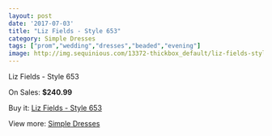 ```yaml
---
layout: post
date: '2017-07-03'
title: "Liz Fields - Style 653"
category: Simple Dresses
tags: ["prom","wedding","dresses","beaded","evening"]
image: http://img.sequinious.com/13372-thickbox_default/liz-fields-style-653.jpg
---
```

Liz Fields - Style 653

On Sales: **$240.99**
<a href="https://www.sequinious.com/simple-dresses/6327-liz-fields-style-653.html"><amp-img layout="responsive" width="600" height="600" src="//img.sequinious.com/13372-thickbox_default/liz-fields-style-653.jpg" alt="Liz Fields - Style 653 0" /></a>
<a href="https://www.sequinious.com/simple-dresses/6327-liz-fields-style-653.html"><amp-img layout="responsive" width="600" height="600" src="//img.sequinious.com/13373-thickbox_default/liz-fields-style-653.jpg" alt="Liz Fields - Style 653 1" /></a>

Buy it: [Liz Fields - Style 653](https://www.sequinious.com/simple-dresses/6327-liz-fields-style-653.html "Liz Fields - Style 653")

View more: [Simple Dresses](https://www.sequinious.com/5-simple-dresses "Simple Dresses")